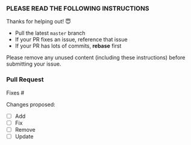 ### PLEASE READ THE FOLLOWING INSTRUCTIONS

Thanks for helping out! 😇

* Pull the latest `master` branch
* If your PR fixes an issue, reference that issue
* If your PR has lots of commits, **rebase** first

Please remove any unused content (including these instructions) before submitting your issue.

### Pull Request

Fixes #

Changes proposed:

* [ ] Add
* [ ] Fix
* [ ] Remove
* [ ] Update
